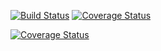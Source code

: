 [![Build Status](https://travis-ci.org/slippStudy/franchise.svg?branch=recruitmanage)](https://travis-ci.org/slippStudy/franchise)
[![Coverage Status](https://coveralls.io/repos/github/slippStudy/franchise/badge.svg?branch=recruitmanage)](https://coveralls.io/github/slippStudy/franchise?branch=recruitmanage&kill_cache=1)

<a href='https://coveralls.io/github/slippStudy/franchise?branch=recruitmanage'><img src='https://coveralls.io/repos/github/slippStudy/franchise/badge.svg?branch=recruitmanage' alt='Coverage Status' /></a>
